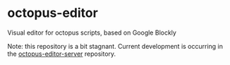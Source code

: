 octopus-editor
==============

Visual editor for octopus scripts, based on Google Blockly

Note: this repository is a bit stagnant. Current development is occurring in the [octopus-editor-server](https://github.com/richardingham/octopus-editor-server) repository.
